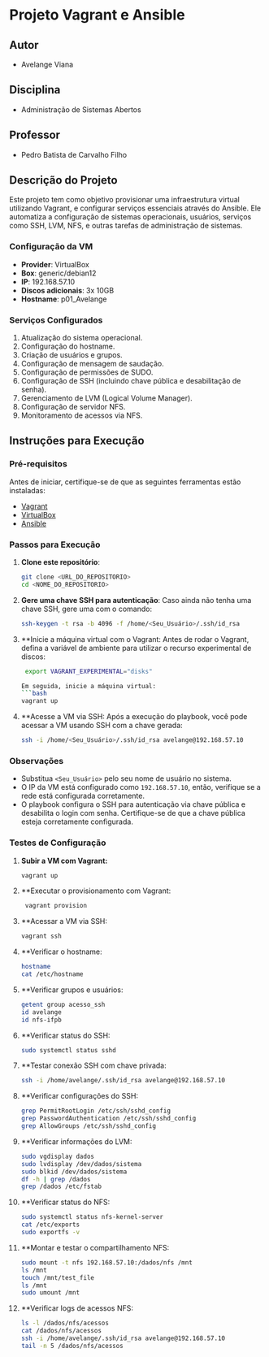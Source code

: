 # Projeto Vagrant e Ansible

## Autor
- Avelange Viana

## Disciplina
- Administração de Sistemas Abertos

## Professor
- Pedro Batista de Carvalho Filho

## Descrição do Projeto
Este projeto tem como objetivo provisionar uma infraestrutura virtual utilizando Vagrant, e configurar serviços essenciais através do Ansible. Ele automatiza a configuração de sistemas operacionais, usuários, serviços como SSH, LVM, NFS, e outras tarefas de administração de sistemas.

### Configuração da VM
- **Provider**: VirtualBox
- **Box**: generic/debian12
- **IP**: 192.168.57.10
- **Discos adicionais**: 3x 10GB
- **Hostname**: p01_Avelange

### Serviços Configurados
1. Atualização do sistema operacional.
2. Configuração do hostname.
3. Criação de usuários e grupos.
4. Configuração de mensagem de saudação.
5. Configuração de permissões de SUDO.
6. Configuração de SSH (incluindo chave pública e desabilitação de senha).
7. Gerenciamento de LVM (Logical Volume Manager).
8. Configuração de servidor NFS.
9. Monitoramento de acessos via NFS.

## Instruções para Execução

### Pré-requisitos
Antes de iniciar, certifique-se de que as seguintes ferramentas estão instaladas:
- [Vagrant](https://developer.hashicorp.com/vagrant/install?product_intent=vagrant)
- [VirtualBox](https://www.virtualbox.org/wiki/Downloads)
- [Ansible](https://docs.ansible.com/ansible/latest/installation_guide/index.html)

### Passos para Execução

1. **Clone este repositório**:
   ```bash
   git clone <URL_DO_REPOSITORIO>
   cd <NOME_DO_REPOSITORIO>

2. **Gere uma chave SSH para autenticação**: Caso ainda não tenha uma chave SSH, gere uma com o comando:
   ```bash
   ssh-keygen -t rsa -b 4096 -f /home/<Seu_Usuário>/.ssh/id_rsa

3. **Inicie a máquina virtual com o Vagrant: Antes de rodar o Vagrant, defina a variável de ambiente para utilizar o recurso experimental de discos:
   ```bash
    export VAGRANT_EXPERIMENTAL="disks"
   
   Em seguida, inicie a máquina virtual:
   ```bash
   vagrant up

4. **Acesse a VM via SSH: Após a execução do playbook, você pode acessar a VM usando SSH com a chave gerada:
   ```bash
   ssh -i /home/<Seu_Usuário>/.ssh/id_rsa avelange@192.168.57.10

### Observações

- Substitua `<Seu_Usuário>` pelo seu nome de usuário no sistema.
- O IP da VM está configurado como `192.168.57.10`, então, verifique se a rede está configurada corretamente.
- O playbook configura o SSH para autenticação via chave pública e desabilita o login com senha. Certifique-se de que a chave pública esteja corretamente configurada.

### Testes de Configuração

1. **Subir a VM com Vagrant:**
   ```bash
   vagrant up

2. **Executar o provisionamento com Vagrant:
   ```bash
    vagrant provision

3. **Acessar a VM via SSH:
    ```bash
    vagrant ssh

4. **Verificar o hostname:
    ```bash
    hostname
    cat /etc/hostname

5. **Verificar grupos e usuários:
    ```bash
    getent group acesso_ssh
    id avelange
    id nfs-ifpb

6. **Verificar status do SSH:
    ```bash
    sudo systemctl status sshd

7. **Testar conexão SSH com chave privada:
    ```bash
    ssh -i /home/avelange/.ssh/id_rsa avelange@192.168.57.10

8. **Verificar configurações do SSH:
    ```bash
    grep PermitRootLogin /etc/ssh/sshd_config
    grep PasswordAuthentication /etc/ssh/sshd_config
    grep AllowGroups /etc/ssh/sshd_config

9. **Verificar informações do LVM:
    ```bash
    sudo vgdisplay dados
    sudo lvdisplay /dev/dados/sistema
    sudo blkid /dev/dados/sistema
    df -h | grep /dados
    grep /dados /etc/fstab

10. **Verificar status do NFS:
    ```bash
    sudo systemctl status nfs-kernel-server
    cat /etc/exports
    sudo exportfs -v

11. **Montar e testar o compartilhamento NFS:
    ```bash
    sudo mount -t nfs 192.168.57.10:/dados/nfs /mnt
    ls /mnt
    touch /mnt/test_file
    ls /mnt
    sudo umount /mnt

12. **Verificar logs de acessos NFS: 
    ```bash
    ls -l /dados/nfs/acessos
    cat /dados/nfs/acessos
    ssh -i /home/avelange/.ssh/id_rsa avelange@192.168.57.10
    tail -n 5 /dados/nfs/acessos
